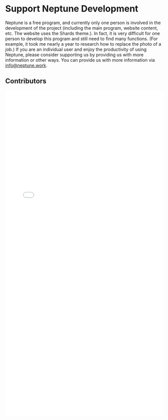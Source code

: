 # Support Neptune Development

Neptune is a free program, and currently only one person is involved in the development of the project (including the main program, website content, etc. The website uses the Shards theme.). In fact, it is very difficult for one person to develop this program and still need to find many functions. (For example, it took me nearly a year to research how to replace the photo of a job.) If you are an individual user and enjoy the productivity of using Neptune, please consider supporting us by providing us with more information or other ways. You can provide us with more information via [info@neptune.work](mailto:info@neptune.work).

## Contributors

<iframe src="/list/contributors.html" name="contributorsFrame" id="contributorsFrame" style="width: 100%;min-height: 600px;" frameborder="0" scrolling="no" onload="setTimeout(function(){common.setIframeHeight(document.getElementById('contributorsFrame'),750);},100);" height="1036"></iframe>

